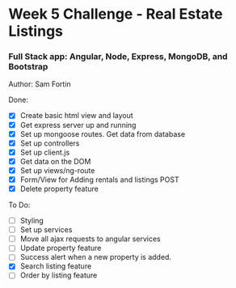 # Week 5 Challenge - Real Estate Listings
### Full Stack app: Angular, Node, Express, MongoDB, and Bootstrap
Author: Sam Fortin

Done:
- [x] Create basic html view and layout
- [x] Get express server up and running
- [x] Set up mongoose routes. Get data from database 
- [x] Set up controllers
- [x] Set up client.js
- [x] Get data on the DOM
- [x] Set up views/ng-route
- [x] Form/View for Adding rentals and listings POST
- [x] Delete property feature

To Do:
- [ ] Styling
- [ ] Set up services
- [ ] Move all ajax requests to angular services
- [ ] Update property feature
- [ ] Success alert when a new property is added.
- [x] Search listing feature
- [ ] Order by listing feature